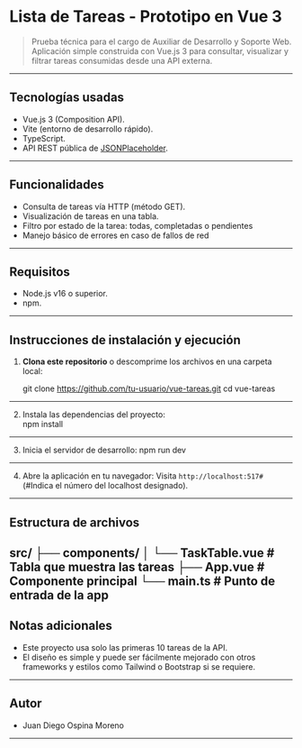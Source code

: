 # Lista de Tareas - Prototipo en Vue 3
> Prueba técnica para el cargo de Auxiliar de Desarrollo y Soporte Web.
> Aplicación simple construida con Vue.js 3 para consultar, visualizar y filtrar tareas consumidas desde una API externa.
---
## Tecnologías usadas
* Vue.js 3 (Composition API).
* Vite (entorno de desarrollo rápido).
* TypeScript.
* API REST pública de [JSONPlaceholder](https://jsonplaceholder.typicode.com/).
---
## Funcionalidades
* Consulta de tareas vía HTTP (método GET).
* Visualización de tareas en una tabla.
* Filtro por estado de la tarea: todas, completadas o pendientes
* Manejo básico de errores en caso de fallos de red
---
## Requisitos
* Node.js v16 o superior.
* npm.
---
## Instrucciones de instalación y ejecución
1. **Clona este repositorio** o descomprime los archivos en una carpeta local:

      git clone https://github.com/tu-usuario/vue-tareas.git
        cd vue-tareas
---
2. Instala las dependencias del proyecto:   
   npm install
---
3. Inicia el servidor de desarrollo: 
   npm run dev
---

4. Abre la aplicación en tu navegador:
   Visita `http://localhost:517#` (#Indica el número del localhost designado).
---
## Estructura de archivos
src/
├── components/
│   └── TaskTable.vue   # Tabla que muestra las tareas
├── App.vue             # Componente principal
└── main.ts             # Punto de entrada de la app
---
## Notas adicionales
* Este proyecto usa solo las primeras 10 tareas de la API.
* El diseño es simple y puede ser fácilmente mejorado con otros frameworks y estilos como Tailwind o Bootstrap si se requiere.
---
## Autor
* Juan Diego Ospina Moreno
---


